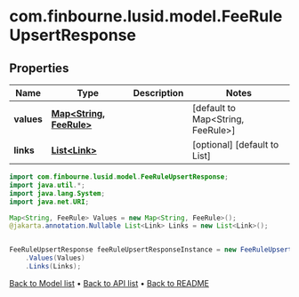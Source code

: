 # com.finbourne.lusid.model.FeeRuleUpsertResponse

## Properties

Name | Type | Description | Notes
------------ | ------------- | ------------- | -------------
**values** | [**Map&lt;String, FeeRule&gt;**](FeeRule.md) |  | [default to Map<String, FeeRule>]
**links** | [**List&lt;Link&gt;**](Link.md) |  | [optional] [default to List<Link>]

```java
import com.finbourne.lusid.model.FeeRuleUpsertResponse;
import java.util.*;
import java.lang.System;
import java.net.URI;

Map<String, FeeRule> Values = new Map<String, FeeRule>();
@jakarta.annotation.Nullable List<Link> Links = new List<Link>();


FeeRuleUpsertResponse feeRuleUpsertResponseInstance = new FeeRuleUpsertResponse()
    .Values(Values)
    .Links(Links);
```


[Back to Model list](../README.md#documentation-for-models) &#8226; [Back to API list](../README.md#documentation-for-api-endpoints) &#8226; [Back to README](../README.md)
